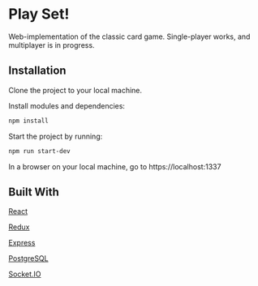 # Play Set!

Web-implementation of the classic card game. Single-player works, and multiplayer is in progress.

## Installation

Clone the project to your local machine.

Install modules and dependencies:

```bash
npm install
```

Start the project by running:

```bash
npm run start-dev
```

In a browser on your local machine, go to https://localhost:1337

## Built With

[React](https://reactjs.org/)

[Redux](https://redux.js.org/)

[Express](https://expressjs.com/)

[PostgreSQL](https://www.postgresql.org/)

[Socket.IO](https://socket.io/)
